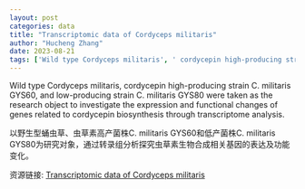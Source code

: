 ```yaml
---
layout: post
categories: data
title: "Transcriptomic data of Cordyceps militaris"
author: "Hucheng Zhang"
date: 2023-08-21
tags: ['Wild type Cordyceps militaris', ' cordycepin high-producing strain C. militaris GYS60', ' low-producing strain C. militaris GYS80', ' research object', ' expression', ' functional changes', ' genes', ' cordycepin biosynthesis', ' transcriptome analysis']
---
```


Wild type Cordyceps militaris, cordycepin high-producing strain C. militaris GYS60, and low-producing strain C. militaris GYS80 were taken as the research object to investigate the expression and functional changes of genes related to cordycepin biosynthesis through transcriptome analysis.

以野生型蛹虫草、虫草素高产菌株C. militaris GYS60和低产菌株C. militaris GYS80为研究对象，通过转录组分析探究虫草素生物合成相关基因的表达及功能变化。

资源链接: [Transcriptomic data of Cordyceps militaris](https://doi.org/10.57760/sciencedb.10250)
